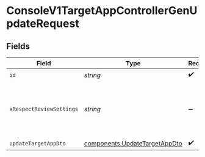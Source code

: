 # ConsoleV1TargetAppControllerGenUpdateRequest


## Fields

| Field                                                                          | Type                                                                           | Required                                                                       | Description                                                                    |
| ------------------------------------------------------------------------------ | ------------------------------------------------------------------------------ | ------------------------------------------------------------------------------ | ------------------------------------------------------------------------------ |
| `id`                                                                           | *string*                                                                       | :heavy_check_mark:                                                             | id                                                                             |
| `xRespectReviewSettings`                                                       | *string*                                                                       | :heavy_minus_sign:                                                             | Optional header to respect review settings for mutation endpoints.             |
| `updateTargetAppDto`                                                           | [components.UpdateTargetAppDto](../../models/components/updatetargetappdto.md) | :heavy_check_mark:                                                             | N/A                                                                            |
